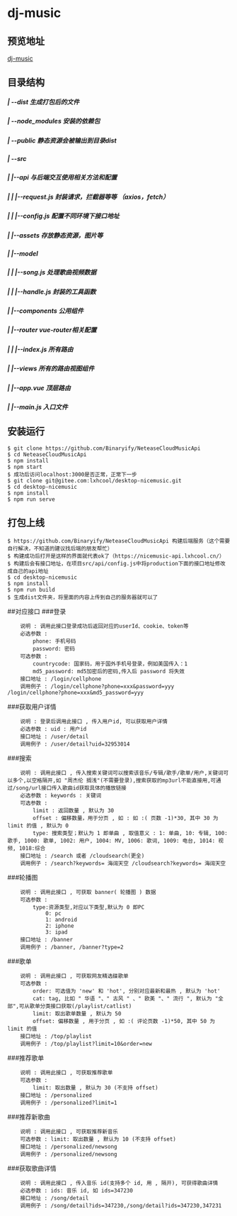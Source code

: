 # dj-music

## 预览地址
[dj-music](https://djtc.vip/dj-music)

## 目录结构
##### | --dist 生成打包后的文件
##### | --node_modules 安装的依赖包
##### | --public 静态资源会被输出到目录dist
##### | --src
##### |   |--api 与后端交互使用相关方法和配置
##### |   |   |--request.js 封装请求，拦截器等等 （axios，fetch）
##### |   |   |--config.js 配置不同环境下接口地址
##### |   |--assets 存放静态资源，图片等
##### |   |--model
##### |   |   |--song.js 处理歌曲视频数据
##### |   |   |--handle.js 封装的工具函数
##### |   |--components 公用组件
##### |   |--router vue-router相关配置
##### |   |   |--index.js 所有路由
##### |   |--views 所有的路由视图组件
##### |   |--app.vue 顶层路由
##### |   |--main.js 入口文件

## 安装运行
```shell
$ git clone https://github.com/Binaryify/NeteaseCloudMusicApi
$ cd NeteaseCloudMusicApi
$ npm install
$ npm start
$ 成功后访问localhost:3000是否正常，正常下一步
$ git clone git@gitee.com:lxhcool/desktop-nicemusic.git
$ cd desktop-nicemusic
$ npm install
$ npm run serve
```

## 打包上线
```shell
$ https://github.com/Binaryify/NeteaseCloudMusicApi 构建后端服务（这个需要自行解决，不知道的建议找后端的朋友帮忙）
$ 构建成功后打开是这样的界面就代表ok了（https://nicemusic-api.lxhcool.cn/）
$ 构建后会有接口地址，在项目src/api/config.js中将production下面的接口地址修改成自己的api地址
$ cd desktop-nicemusic
$ npm install
$ npm run build
$ 生成dist文件夹，将里面的内容上传到自己的服务器就可以了
```

##对应接口
###登录
```shell
	说明 : 调用此接口登录成功后返回对应的userId、cookie、token等
	必选参数 :
		phone: 手机号码
		password: 密码
	可选参数 :
		countrycode: 国家码，用于国外手机号登录，例如美国传入：1
		md5_password: md5加密后的密码,传入后 password 将失效
	接口地址 : /login/cellphone
	调用例子 : /login/cellphone?phone=xxx&password=yyy /login/cellphone?phone=xxx&md5_password=yyy
```
###获取用户详情
```shell
	说明 : 登录后调用此接口 , 传入用户id, 可以获取用户详情
	必选参数 : uid : 用户id
	接口地址 : /user/detail
	调用例子 : /user/detail?uid=32953014
```
###搜索
```shell
	说明 : 调用此接口 , 传入搜索关键词可以搜索该音乐/专辑/歌手/歌单/用户,关键词可以多个,以空格隔开,如 "周杰伦 搁浅"(不需要登录),搜索获取的mp3url不能直接用,可通过/song/url接口传入歌曲id获取具体的播放链接
	必选参数 : keywords : 关键词
	可选参数 : 
		limit : 返回数量 , 默认为 30
		offset : 偏移数量，用于分页 , 如 : 如 :( 页数 -1)*30, 其中 30 为 limit 的值 , 默认为 0
		type: 搜索类型；默认为 1 即单曲 , 取值意义 : 1: 单曲, 10: 专辑, 100: 歌手, 1000: 歌单, 1002: 用户, 1004: MV, 1006: 歌词, 1009: 电台, 1014: 视频, 1018:综合
	接口地址 : /search 或者 /cloudsearch(更全)
	调用例子 : /search?keywords= 海阔天空 /cloudsearch?keywords= 海阔天空
```
###轮播图
```shell
	说明 : 调用此接口 , 可获取 banner( 轮播图 ) 数据
	可选参数 :
		type:资源类型,对应以下类型,默认为 0 即PC
			0: pc
			1: android
			2: iphone
			3: ipad
	接口地址 : /banner
	调用例子 : /banner, /banner?type=2
```
###歌单
```shell
	说明 : 调用此接口 , 可获取网友精选碟歌单
	可选参数 : 
		order: 可选值为 'new' 和 'hot', 分别对应最新和最热 , 默认为 'hot'
		cat: tag, 比如 " 华语 "、" 古风 " 、" 欧美 "、" 流行 ", 默认为 "全部",可从歌单分类接口获取(/playlist/catlist)
		limit: 取出歌单数量 , 默认为 50
		offset: 偏移数量 , 用于分页 , 如 :( 评论页数 -1)*50, 其中 50 为 limit 的值
	接口地址 : /top/playlist
	调用例子 : /top/playlist?limit=10&order=new
```
###推荐歌单
```shell
	说明 : 调用此接口 , 可获取推荐歌单
	可选参数 : 
		limit: 取出数量 , 默认为 30 (不支持 offset)
	接口地址 : /personalized
	调用例子 : /personalized?limit=1
```
###推荐新歌曲
```shell
	说明 : 调用此接口 , 可获取推荐新音乐
	可选参数 : limit: 取出数量 , 默认为 10 (不支持 offset)
	接口地址 : /personalized/newsong
	调用例子 : /personalized/newsong
```
###获取歌曲详情
```shell
	说明 : 调用此接口 , 传入音乐 id(支持多个 id, 用 , 隔开), 可获得歌曲详情
	必选参数 : ids: 音乐 id, 如 ids=347230
	接口地址 : /song/detail
	调用例子 : /song/detail?ids=347230,/song/detail?ids=347230,347231
```